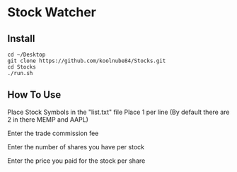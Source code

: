 # Stock Watcher



## Install
```shell
cd ~/Desktop
git clone https://github.com/koolnube84/Stocks.git
cd Stocks
./run.sh
```

## How To Use
Place Stock Symbols in the "list.txt" file
Place 1 per line
(By default there are 2 in there MEMP and AAPL)

Enter the trade commission fee

Enter the number of shares you have per stock

Enter the price you paid for the stock per share
